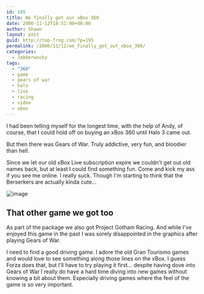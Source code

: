 ```yaml
---
id: 195
title: We finally got our xBox 360
date: 2006-11-12T18:51:00+00:00
author: Shawn
layout: post
guid: http://top-frog.com/?p=195
permalink: /2006/11/12/we_finally_got_out_xbox_360/
categories:
  - Jabberwocky
tags:
  - "360"
  - game
  - gears of war
  - halo
  - live
  - racing
  - video
  - xbox
---
```

I had been telling myself for the longest time, with the help of Andy, of course, that I could hold off on buying an xBox 360 until Halo 3 came out.

But then there was Gears of War. Truly addictive, very fun, and bloodier than hell.

<!--more-->

Since we let our old xBox Live subscription expire we couldn't get out old names back, but at least I could find something fun. Come and kick my ass if you see me online. I really suck. Though I'm starting to think that the Berserkers are actually kinda cute…

<img src="https://i0.wp.com/card.mygamercard.net/sig/GamerPhag.png" alt="image" data-recalc-dims="1" />

## That other game we got too

As part of the package we also got Project Gotham Racing. And while I've enjoyed this game in the past I was sorely disappointed in the graphics after playing Gears of War.

I need to find a good driving game. I adore the old Gran Tourismo games and would love to see something along those lines on the xBox. I guess Forza does that, but I'll have to try playing it first… despite having dove into Gears of War I really do have a hard time diving into new games without knowing a bit about them. Especially driving games where the feel of the game is so very important.